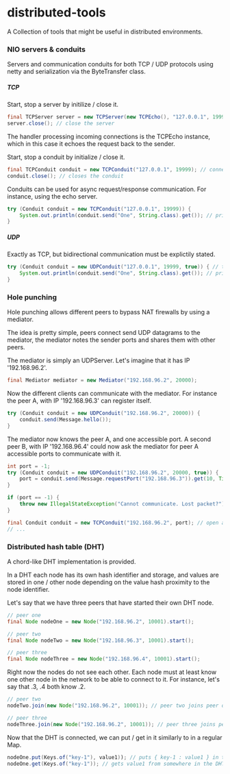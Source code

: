 # distributed-tools
A Collection of tools that might be useful in distributed environments.

### NIO servers & conduits
Servers and communication conduits for both TCP / UDP protocols using netty and serialization via the ByteTransfer class. 

##### __TCP__
Start, stop a server by initilize / close it.
```java
final TCPServer server = new TCPServer(new TCPEcho(), "127.0.0.1", 19999); // accepting on 19999
server.close(); // close the server
```
The handler processing incoming connections is the TCPEcho instance, which in this case it echoes the request back to the sender.

Start, stop a conduit by initialize / close it.
```java
final TCPConduit conduit = new TCPConduit("127.0.0.1", 19999); // connects to server
conduit.close(); // closes the conduit
```
Conduits can be used for async request/response communication. For instance, using the echo server.
```java
try (Conduit conduit = new TCPConduit("127.0.0.1", 19999)) {
    System.out.println(conduit.send("One", String.class).get()); // prints "One"
}
```

##### __UDP__
Exactly as TCP, but bidirectional communication must be explictily stated.
```java
try (Conduit conduit = new UDPConduit("127.0.0.1", 19999, true)) { // true : bidirectional 
    System.out.println(conduit.send("One", String.class).get()); // prints "One"
}
```

### Hole punching
Hole punching allows different peers to bypass NAT firewalls by using a mediator. 

The idea is pretty simple, peers connect send UDP datagrams to the mediator, the mediator notes the sender ports and shares them with other peers.

The mediator is simply an UDPServer. Let's imagine that it has IP '192.168.96.2'.
```java
final Mediator mediator = new Mediator("192.168.96.2", 20000);
```
Now the different clients can communicate with the mediator. For instance the peer A, with IP '192.168.96.3' can register itself.
```java
try (Conduit conduit = new UDPConduit("192.168.96.2", 20000)) {  
    conduit.send(Message.hello()); 
}
```
The mediator now knows the peer A, and one accessible port. A second peer B, with IP '192.168.96.4' could now ask the mediator for peer A accessible ports to communicate with it.
```java
int port = -1;
try (Conduit conduit = new UDPConduit("192.168.96.2", 20000, true)) {  
    port = conduit.send(Message.requestPort("192.168.96.3")).get(10, TimeUnit.SECONDS); 
}

if (port == -1) {
    throw new IllegalStateException("Cannot communicate. Lost packet?");
}

final Conduit conduit = new TCPConduit("192.168.96.2", port); // open a tcp conduit
// ...
```
### Distributed hash table (DHT)
A chord-like DHT implementation is provided.

In a DHT each node has its own hash identifier and storage, and values are stored in one / other node depending on the value hash proximity to the node identifier.

Let's say that we have three peers that have started their own DHT node.
```java
// peer one
final Node nodeOne = new Node("192.168.96.2", 10001).start();
```
```java
// peer two
final Node nodeTwo = new Node("192.168.96.3", 10001).start();
```
```java
// peer three
final Node nodeThree = new Node("192.168.96.4", 10001).start();
```
Right now the nodes do not see each other. Each node must at least know one other node in the network to be able to connect to it. For instance, let's say that .3, .4 both know .2.
```java
// peer two
nodeTwo.join(new Node("192.168.96.2", 10001)); // peer two joins peer one
```
```java
// peer three
nodeThree.join(new Node("192.168.96.2", 10001)); // peer three joins peer one / peer two
```
Now that the DHT is connected, we can put / get in it similarly to in a regular Map.
```java
nodeOne.put(Keys.of("key-1"), value1)); // puts { key-1 : value1 } in the DHT (not necessarily in nodeOne)
nodeOne.get(Keys.of("key-1")); // gets value1 from somewhere in the DHT
```




